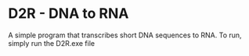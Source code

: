 # D2R - DNA to RNA
A simple program that transcribes short DNA sequences to RNA.
To run, simply run the D2R.exe file
